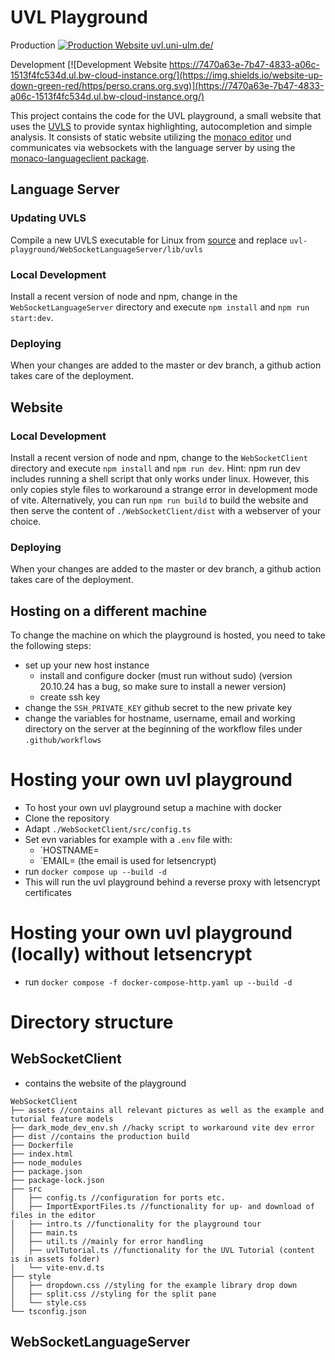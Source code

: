 # UVL Playground

Production [![Production Website uvl.uni-ulm.de/](https://img.shields.io/website-up-down-green-red/https/perso.crans.org.svg)](https://uvl.uni-ulm.de/)

Development [![Development Website https://7470a63e-7b47-4833-a06c-1513f4fc534d.ul.bw-cloud-instance.org/](https://img.shields.io/website-up-down-green-red/https/perso.crans.org.svg)](https://7470a63e-7b47-4833-a06c-1513f4fc534d.ul.bw-cloud-instance.org/)

This project contains the code for the UVL playground, a small website that uses the [UVLS](https://github.com/Universal-Variability-Language/uvl-lsp) to provide syntax highlighting, autocompletion and simple analysis. It consists of static website utilizing the [monaco editor](https://github.com/microsoft/monaco-editor) und communicates via websockets with the language server by using the [monaco-languageclient package](https://github.com/TypeFox/monaco-languageclient).

## Language Server

### Updating UVLS

Compile a new UVLS executable for Linux from [source](https://github.com/Universal-Variability-Language/uvl-lsp) and replace `uvl-playground/WebSocketLanguageServer/lib/uvls`

### Local Development

Install a recent version of node and npm, change in the `WebSocketLanguageServer` directory and execute `npm install` and `npm run start:dev`.

### Deploying

When your changes are added to the master or dev branch, a github action takes care of the deployment.

## Website

### Local Development

Install a recent version of node and npm, change to the `WebSocketClient` directory and execute `npm install` and `npm run dev`.
Hint: npm run dev includes running a shell script that only works under linux. However, this only copies style files to workaround a strange error in development mode of vite. Alternatively, you can run `npm run build` to build the website and then serve the content of `./WebSocketClient/dist` with a webserver of your choice.

### Deploying

When your changes are added to the master or dev branch, a github action takes care of the deployment.

## Hosting on a different machine

To change the machine on which the playground is hosted, you need to take the following steps:

- set up your new host instance
  - install and configure docker (must run without sudo) (version 20.10.24 has a bug, so make sure to install a newer version)
  - create ssh key
- change the `SSH_PRIVATE_KEY` github secret to the new private key
- change the variables for hostname, username, email and working directory on the server at the beginning of the workflow files under `.github/workflows`

# Hosting your own uvl playground

- To host your own uvl playground setup a machine with docker
- Clone the repository
- Adapt `./WebSocketClient/src/config.ts`
- Set evn variables for example with a `.env` file with:
  - `HOSTNAME=<your hostname>
  - `EMAIL=<your email>
    (the email is used for letsencrypt)
- run `docker compose up --build -d`
- This will run the uvl playground behind a reverse proxy with letsencrypt certificates

# Hosting your own uvl playground (locally) without letsencrypt

- run `docker compose -f docker-compose-http.yaml up --build -d`

# Directory structure

## WebSocketClient

- contains the website of the playground

```
WebSocketClient
├── assets //contains all relevant pictures as well as the example and tutorial feature models
├── dark_mode_dev_env.sh //hacky script to workaround vite dev error
├── dist //contains the production build
├── Dockerfile
├── index.html
├── node_modules
├── package.json
├── package-lock.json
├── src
│   ├── config.ts //configuration for ports etc.
│   ├── ImportExportFiles.ts //functionality for up- and download of files in the editor
│   ├── intro.ts //functionality for the playground tour
│   ├── main.ts
│   ├── util.ts //mainly for error handling
│   ├── uvlTutorial.ts //functionality for the UVL Tutorial (content is in assets folder)
│   └── vite-env.d.ts
├── style
│   ├── dropdown.css //styling for the example library drop down
│   ├── split.css //styling for the split pane
│   └── style.css
└── tsconfig.json
```

## WebSocketLanguageServer
